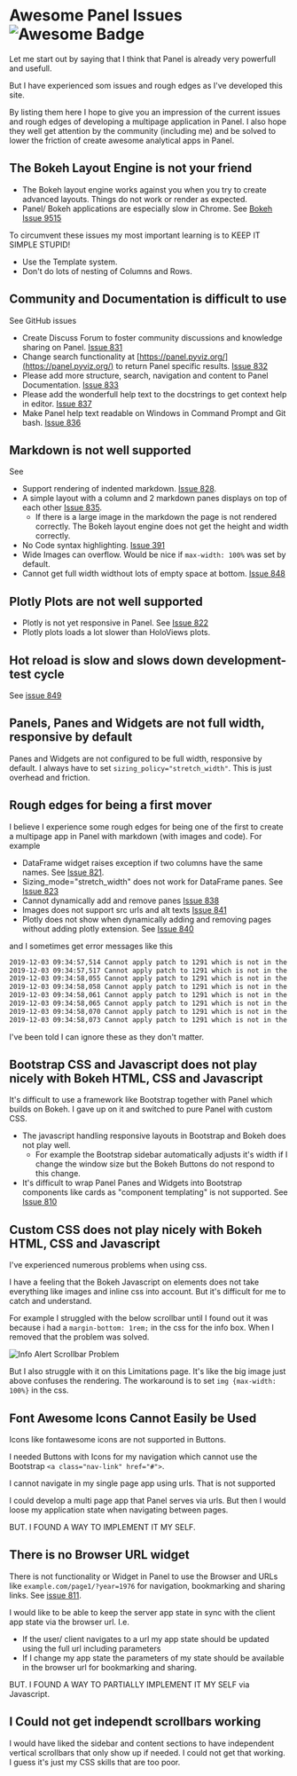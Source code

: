 # Awesome Panel Issues ![Awesome Badge](https://cdn.rawgit.com/sindresorhus/awesome/d7305f38d29fed78fa85652e3a63e154dd8e8829/media/badge.svg)

Let me start out by saying that I think that Panel is already very powerfull and usefull.

But I have experienced som issues and rough edges as I've developed this site.

By listing them here I hope to give you an impression of the current issues and rough edges of developing a multipage application in Panel. I also hope they well get attention by the community (including me) and be solved to lower the friction of create awesome analytical apps in Panel.

## The Bokeh Layout Engine is not your friend

- The Bokeh layout engine works against you when you try to create advanced layouts. Things do not work or render as expected.
- Panel/ Bokeh applications are especially slow in Chrome. See [Bokeh Issue 9515](https://github.com/bokeh/bokeh/issues/9515)

To circumvent these issues my most important learning is to KEEP IT SIMPLE STUPID!

- Use the Template system.
- Don't do lots of nesting of Columns and Rows.

## Community and Documentation is difficult to use

See GitHub issues

- Create Discuss Forum to foster community discussions and knowledge sharing on Panel. [Issue 831](https://github.com/holoviz/panel/issues/831)
- Change search functionality at [https://panel.pyviz.org/](https://panel.pyviz.org/) to return Panel specific results. [Issue 832](https://github.com/holoviz/panel/issues/832)
- Please add more structure, search, navigation and content to Panel Documentation. [Issue 833](https://github.com/holoviz/panel/issues/833)
- Please add the wonderfull help text to the docstrings to get context help in editor. [Issue 837](https://github.com/holoviz/panel/issues/837)
- Make Panel help text readable on Windows in Command Prompt and Git bash. [Issue 836](https://github.com/holoviz/panel/issues/836)

## Markdown is not well supported

See

- Support rendering of indented markdown. [Issue 828](https://github.com/holoviz/panel/issues/828).
- A simple layout with a column and 2 markdown panes displays on top of each other [Issue 835](https://github.com/holoviz/panel/issues/835).
    - If there is a large image in the markdown the page is not rendered correctly. The Bokeh layout engine does not get the height and width correctly.
- No Code syntax highlighting. [Issue 391](https://github.com/holoviz/panel/issues/391)
- Wide Images can overflow. Would be nice if `max-width: 100%` was set by default.
- Cannot get full width widthout lots of empty space at bottom. [Issue 848](https://github.com/holoviz/panel/issues/848)

## Plotly Plots are not well supported

- Plotly is not yet responsive in Panel. See [Issue 822](https://github.com/holoviz/panel/issues/822)
- Plotly plots loads a lot slower than HoloViews plots.

## Hot reload is slow and slows down development-test cycle

See [issue 849](https://github.com/holoviz/panel/issues/849)

## Panels, Panes and Widgets are not full width, responsive by default

Panes and Widgets are not configured to be full width, responsive by default. I always have to set `sizing_policy="stretch_width"`. This is just overhead and friction.

## Rough edges for being a first mover

I believe I experience some rough edges for being one of the first to create a multipage app in Panel with markdown (with images and code). For example

- DataFrame widget raises exception if two columns have the same names. See [Issue 821](https://github.com/holoviz/panel/issues/821).
- Sizing_mode="stretch_width" does not work for DataFrame panes. See [Issue 823](https://github.com/holoviz/panel/issues/823)
- Cannot dynamically add and remove panes [Issue 838](https://github.com/holoviz/panel/issues/838)
- Images does not support src urls and alt texts [Issue 841](https://github.com/holoviz/panel/issues/841)
- Plotly does not show when dynamically adding and removing pages without adding plotly extension. See [Issue 840](https://github.com/holoviz/panel/issues/840)

and I sometimes get error messages like this

```bash
2019-12-03 09:34:57,514 Cannot apply patch to 1291 which is not in the document anymore
2019-12-03 09:34:57,517 Cannot apply patch to 1291 which is not in the document anymore
2019-12-03 09:34:58,055 Cannot apply patch to 1291 which is not in the document anymore
2019-12-03 09:34:58,058 Cannot apply patch to 1291 which is not in the document anymore
2019-12-03 09:34:58,061 Cannot apply patch to 1291 which is not in the document anymore
2019-12-03 09:34:58,065 Cannot apply patch to 1291 which is not in the document anymore
2019-12-03 09:34:58,070 Cannot apply patch to 1291 which is not in the document anymore
2019-12-03 09:34:58,073 Cannot apply patch to 1291 which is not in the document anymore
```

I've been told I can ignore these as they don't matter.

## Bootstrap CSS and Javascript does not play nicely with Bokeh HTML, CSS and Javascript

It's difficult to use a framework like Bootstrap together with Panel which builds on Bokeh. I gave up on it and switched to pure Panel with custom CSS.

- The javascript handling responsive layouts in Bootstrap and Bokeh does not play well.
    - For example the Bootstrap sidebar automatically adjusts it's width if I change the window size but the Bokeh Buttons do not respond to this change.
- It's difficult to wrap Panel Panes and Widgets into Bootstrap components like cards as "component templating" is not supported. See [Issue 810](https://github.com/holoviz/panel/issues/810)

## Custom CSS does not play nicely with Bokeh HTML, CSS and Javascript

I've experienced numerous problems when using css.

I have a feeling that the Bokeh Javascript on elements does not take everything like images and inline css into account. But it's difficult for me to catch and understand.

For example I struggled with the below scrollbar until I found out it was because i had a `margin-bottom: 1rem;` in the css for the info box. When I removed that the problem was solved.

![Info Alert Scrollbar Problem](https://github.com/MarcSkovMadsen/awesome-panel/blob/master/gallery/bootstrap_dashboard/assets/images/info_alert_scrollbar_problem.png?raw=true)

But I also struggle with it on this Limitations page. It's like the big image just above confuses the rendering. The workaround is to set `img {max-width: 100%}` in the css.

## Font Awesome Icons Cannot Easily be Used

Icons like fontawesome icons are not supported in Buttons.

I needed Buttons with Icons for my navigation which cannot use the Bootstrap `<a class="nav-link" href="#">`.

I cannot navigate in my single page app using urls. That is not supported

I could develop a multi page app that Panel serves via urls. But then I would loose my application state when navigating between pages.

BUT. I FOUND A WAY TO IMPLEMENT IT MY SELF.

## There is no Browser URL widget

There is not functionality or Widget in Panel to use the Browser and  URLs like `example.com/page1/?year=1976` for navigation, bookmarking and sharing links. See [issue 811](https://github.com/holoviz/panel/issues/811).

I would like to be able to keep the server app state in sync with the client app state via the browser url. I.e.

- If the user/ client navigates to a url my app state should be updated using the full url including parameters
- If I change my app state the parameters of my state should be available in the browser url for bookmarking and sharing.

BUT. I FOUND A WAY TO PARTIALLY IMPLEMENT IT MY SELF via Javascript.

## I Could not get independt scrollbars working

I would have liked the sidebar and content sections to have independent vertical scrollbars that only show up if needed. I could not get that working. I guess it's just my CSS skills that are too poor.
